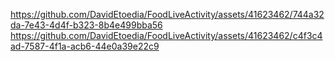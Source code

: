 https://github.com/DavidEtoedia/FoodLiveActivity/assets/41623462/744a32da-7e43-4d4f-b323-8b4e499bba56
https://github.com/DavidEtoedia/FoodLiveActivity/assets/41623462/c4f3c4ad-7587-4f1a-acb6-44e0a39e22c9

